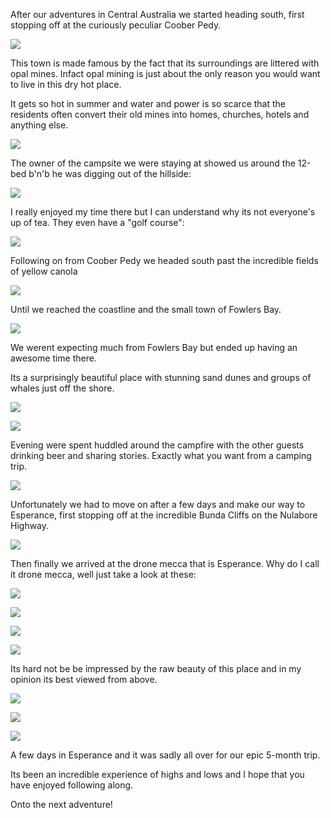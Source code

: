After our adventures in Central Australia we started heading south, first stopping off at the curiously peculiar Coober Pedy.

[![](/static/posts/camping-oz-2017-the-south/IMG_1106-1024x683.jpg)](/static/posts/camping-oz-2017-the-south/IMG_1106.jpg)

This town is made famous by the fact that its surroundings are littered with opal mines. Infact opal mining is just about the only reason you would want to live in this dry hot place.

It gets so hot in summer and water and power is so scarce that the residents often convert their old mines into homes, churches, hotels and anything else.

[![](/static/posts/camping-oz-2017-the-south/01-4-975x1024.jpg)](/static/posts/camping-oz-2017-the-south/01-4.jpg)

The owner of the campsite we were staying at showed us around the 12-bed b'n'b he was digging out of the hillside:

[![](/static/posts/camping-oz-2017-the-south/IMG_1084-1024x683.jpg)](/static/posts/camping-oz-2017-the-south/IMG_1084.jpg)

I really enjoyed my time there but I can understand why its not everyone's up of tea. They even have a "golf course":

[![](/static/posts/camping-oz-2017-the-south/IMG_1100-1024x558.jpg)](/static/posts/camping-oz-2017-the-south/IMG_1100.jpg)

Following on from Coober Pedy we headed south past the incredible fields of yellow canola

[![](/static/posts/camping-oz-2017-the-south/Fields-of-Yellow-1024x768.jpg)](/static/posts/camping-oz-2017-the-south/Fields-of-Yellow.jpg)

Until we reached the coastline and the small town of Fowlers Bay.

[![](/static/posts/camping-oz-2017-the-south/01-6-1024x238.jpg)](/static/posts/camping-oz-2017-the-south/01-6.jpg)

We werent expecting much from Fowlers Bay but ended up having an awesome time there.

Its a surprisingly beautiful place with stunning sand dunes and groups of whales just off the shore.

[![](/static/posts/camping-oz-2017-the-south/Fowlers-Dunes-1024x768.jpg)](/static/posts/camping-oz-2017-the-south/Fowlers-Dunes.jpg)

[![](/static/posts/camping-oz-2017-the-south/Whale-Time-1024x768.jpg)](/static/posts/camping-oz-2017-the-south/Whale-Time.jpg)

Evening were spent huddled around the campfire with the other guests drinking beer and sharing stories. Exactly what you want from a camping trip.

[![](/static/posts/camping-oz-2017-the-south/IMG_1210-1024x683.jpg)](/static/posts/camping-oz-2017-the-south/IMG_1210.jpg)

Unfortunately we had to move on after a few days and make our way to Esperance, first stopping off at the incredible Bunda Cliffs on the Nulabore Highway.

[![](/static/posts/camping-oz-2017-the-south/Bunda-Cliffs-from-the-Side-1024x768.jpg)](/static/posts/camping-oz-2017-the-south/Bunda-Cliffs-from-the-Side.jpg)

Then finally we arrived at the drone mecca that is Esperance. Why do I call it drone mecca, well just take a look at these:

[![](/static/posts/camping-oz-2017-the-south/Lucky-Bay-Horizontal-1024x768.jpg)](/static/posts/camping-oz-2017-the-south/Lucky-Bay-Horizontal.jpg)

[![](/static/posts/camping-oz-2017-the-south/Hellfire-Mixture-1024x768.jpg)](/static/posts/camping-oz-2017-the-south/Hellfire-Mixture.jpg)

[![](/static/posts/camping-oz-2017-the-south/Esperance-Whites-and-Blacks-1024x768.jpg)](/static/posts/camping-oz-2017-the-south/Esperance-Whites-and-Blacks.jpg)

[![](/static/posts/camping-oz-2017-the-south/Sunset-Sky-Surf-in-Esperance-1024x768.jpg)](/static/posts/camping-oz-2017-the-south/Sunset-Sky-Surf-in-Esperance.jpg)

Its hard not be be impressed by the raw beauty of this place and in my opinion its best viewed from above.

[![](/static/posts/camping-oz-2017-the-south/Esperance-Wave-of-Light-1024x768.jpg)](/static/posts/camping-oz-2017-the-south/Esperance-Wave-of-Light.jpg)

[![](/static/posts/camping-oz-2017-the-south/Lucky-Bay-Vertical-1024x768.jpg)](/static/posts/camping-oz-2017-the-south/Lucky-Bay-Vertical.jpg)

[![](/static/posts/camping-oz-2017-the-south/Esperance-Beach-1024x768.jpg)](/static/posts/camping-oz-2017-the-south/Esperance-Beach.jpg)

A few days in Esperance and it was sadly all over for our epic 5-month trip.

Its been an incredible experience of highs and lows and I hope that you have enjoyed following along.

Onto the next adventure!